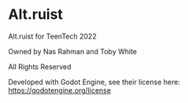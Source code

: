 # Alt.ruist
Alt.ruist for TeenTech 2022

Owned by Nas Rahman and Toby White

All Rights Reserved


Developed with Godot Engine, see their license here:
https://godotengine.org/license
